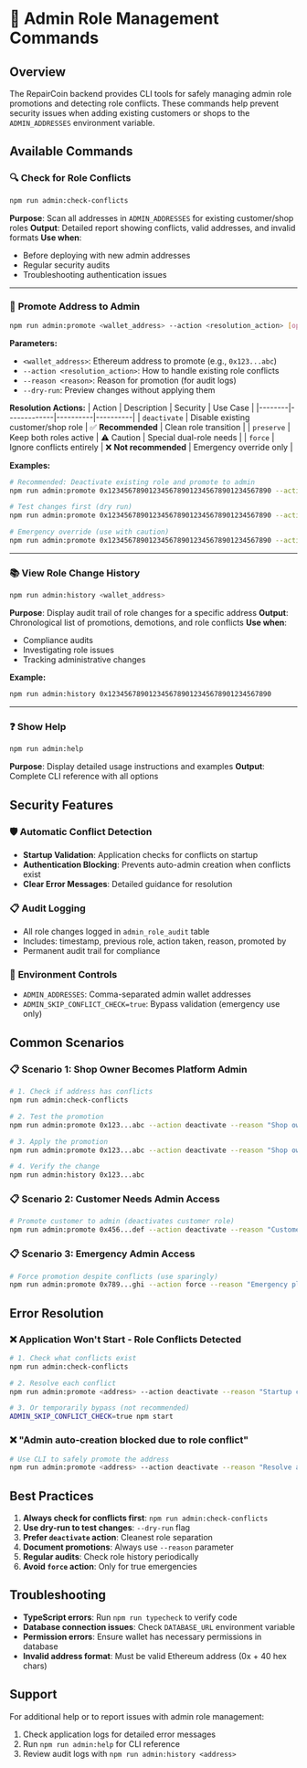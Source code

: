 # 🔧 Admin Role Management Commands

## Overview

The RepairCoin backend provides CLI tools for safely managing admin role promotions and detecting role conflicts. These commands help prevent security issues when adding existing customers or shops to the `ADMIN_ADDRESSES` environment variable.

## Available Commands

### 🔍 **Check for Role Conflicts**
```bash
npm run admin:check-conflicts
```
**Purpose**: Scan all addresses in `ADMIN_ADDRESSES` for existing customer/shop roles
**Output**: Detailed report showing conflicts, valid addresses, and invalid formats
**Use when**: 
- Before deploying with new admin addresses
- Regular security audits
- Troubleshooting authentication issues

---

### 🚀 **Promote Address to Admin**
```bash
npm run admin:promote <wallet_address> --action <resolution_action> [options]
```

**Parameters:**
- `<wallet_address>`: Ethereum address to promote (e.g., `0x123...abc`)
- `--action <resolution_action>`: How to handle existing role conflicts
- `--reason <reason>`: Reason for promotion (for audit logs)
- `--dry-run`: Preview changes without applying them

**Resolution Actions:**
| Action | Description | Security | Use Case |
|--------|-------------|----------|----------|
| `deactivate` | Disable existing customer/shop role | ✅ **Recommended** | Clean role transition |
| `preserve` | Keep both roles active | ⚠️ Caution | Special dual-role needs |
| `force` | Ignore conflicts entirely | ❌ **Not recommended** | Emergency override only |

**Examples:**
```bash
# Recommended: Deactivate existing role and promote to admin
npm run admin:promote 0x1234567890123456789012345678901234567890 --action deactivate --reason "Shop owner promoted to platform admin"

# Test changes first (dry run)
npm run admin:promote 0x1234567890123456789012345678901234567890 --action deactivate --dry-run

# Emergency override (use with caution)
npm run admin:promote 0x1234567890123456789012345678901234567890 --action force --reason "Emergency admin access needed"
```

---

### 📚 **View Role Change History**
```bash
npm run admin:history <wallet_address>
```
**Purpose**: Display audit trail of role changes for a specific address
**Output**: Chronological list of promotions, demotions, and role conflicts
**Use when**: 
- Compliance audits
- Investigating role issues
- Tracking administrative changes

**Example:**
```bash
npm run admin:history 0x1234567890123456789012345678901234567890
```

---

### ❓ **Show Help**
```bash
npm run admin:help
```
**Purpose**: Display detailed usage instructions and examples
**Output**: Complete CLI reference with all options

## Security Features

### 🛡️ **Automatic Conflict Detection**
- **Startup Validation**: Application checks for conflicts on startup
- **Authentication Blocking**: Prevents auto-admin creation when conflicts exist
- **Clear Error Messages**: Detailed guidance for resolution

### 📋 **Audit Logging**
- All role changes logged in `admin_role_audit` table
- Includes: timestamp, previous role, action taken, reason, promoted by
- Permanent audit trail for compliance

### 🚦 **Environment Controls**
- `ADMIN_ADDRESSES`: Comma-separated admin wallet addresses
- `ADMIN_SKIP_CONFLICT_CHECK=true`: Bypass validation (emergency use only)

## Common Scenarios

### 📋 **Scenario 1: Shop Owner Becomes Platform Admin**
```bash
# 1. Check if address has conflicts
npm run admin:check-conflicts

# 2. Test the promotion
npm run admin:promote 0x123...abc --action deactivate --reason "Shop owner promotion" --dry-run

# 3. Apply the promotion
npm run admin:promote 0x123...abc --action deactivate --reason "Shop owner promotion"

# 4. Verify the change
npm run admin:history 0x123...abc
```

### 📋 **Scenario 2: Customer Needs Admin Access**
```bash
# Promote customer to admin (deactivates customer role)
npm run admin:promote 0x456...def --action deactivate --reason "Customer support team member"
```

### 📋 **Scenario 3: Emergency Admin Access**
```bash
# Force promotion despite conflicts (use sparingly)
npm run admin:promote 0x789...ghi --action force --reason "Emergency platform maintenance"
```

## Error Resolution

### ❌ **Application Won't Start - Role Conflicts Detected**
```bash
# 1. Check what conflicts exist
npm run admin:check-conflicts

# 2. Resolve each conflict
npm run admin:promote <address> --action deactivate --reason "Startup conflict resolution"

# 3. Or temporarily bypass (not recommended)
ADMIN_SKIP_CONFLICT_CHECK=true npm start
```

### ❌ **"Admin auto-creation blocked due to role conflict"**
```bash
# Use CLI to safely promote the address
npm run admin:promote <address> --action deactivate --reason "Resolve auto-creation conflict"
```

## Best Practices

1. **Always check for conflicts first**: `npm run admin:check-conflicts`
2. **Use dry-run to test changes**: `--dry-run` flag
3. **Prefer `deactivate` action**: Cleanest role separation
4. **Document promotions**: Always use `--reason` parameter
5. **Regular audits**: Check role history periodically
6. **Avoid `force` action**: Only for true emergencies

## Troubleshooting

- **TypeScript errors**: Run `npm run typecheck` to verify code
- **Database connection issues**: Check `DATABASE_URL` environment variable
- **Permission errors**: Ensure wallet has necessary permissions in database
- **Invalid address format**: Must be valid Ethereum address (0x + 40 hex chars)

## Support

For additional help or to report issues with admin role management:
1. Check application logs for detailed error messages
2. Run `npm run admin:help` for CLI reference
3. Review audit logs with `npm run admin:history <address>`